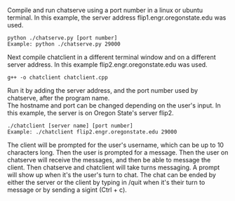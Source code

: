 Compile and run chatserve using a port number in a linux or ubuntu terminal. In this example, the server address flip1.engr.oregonstate.edu was used.

	python ./chatserve.py [port number]
	Example: python ./chatserve.py 29000

Next compile chatclient in a different terminal window and on a different server address.  In this example flip2.engr.oregonstate.edu was used.

	g++ -o chatclient chatclient.cpp

Run it by adding the server address, and the port number used by chatserve, after the program name.  
The hostname and port can be changed depending on the user's input. In this example, the server is on Oregon State's server flip2. 

	./chatclient [server name] [port number] 
	Example: ./chatclient flip2.engr.oregonstate.edu 29000
	
The client will be prompted for the user's username, which can be up to 10 characters long.  Then the user is prompted for a message. Then the user on chatserve will receive the messages, and then be able to message the client.  Then chatserve and chatclient will take turns messaging. A prompt will show up when it's the user's turn to chat.  The chat can be ended by either the server or the client by typing in /quit when it's their turn to message or by sending a sigint (Ctrl + c). 

